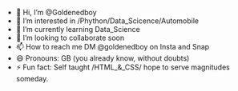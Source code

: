 - 👋 Hi, I’m @Goldenedboy
- 👀 I’m interested in /Phython/Data_Scicence/Automobile
- 🌱 I’m currently learning Data_Science
- 💞️ I’m looking to collaborate soon
- 📫 How to reach me DM @goldenedboy on Insta and Snap 
- 😄 Pronouns: GB (you already know, without doubts)
- ⚡ Fun fact: Self taught /HTML_&_CSS/ hope to serve magnitudes someday.

<!---
KrouzzLife/KrouzzLife is a ✨ special ✨ repository because its `README.md` (this file) appears on your GitHub profile.
You can click the Preview link to take a look at your changes.
--->
